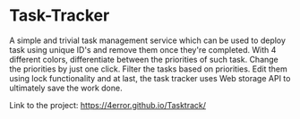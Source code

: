 # Task-Tracker
A simple and trivial task management service which can be used to deploy task using unique ID's and remove them once they're completed. With 4 different colors, differentiate between the priorities of such task. Change the priorities by just one click. Filter the tasks based on priorities. Edit them using lock functionality and at last, the task tracker uses Web storage API to ultimately save the work done.

Link to the project: https://4error.github.io/Tasktrack/
